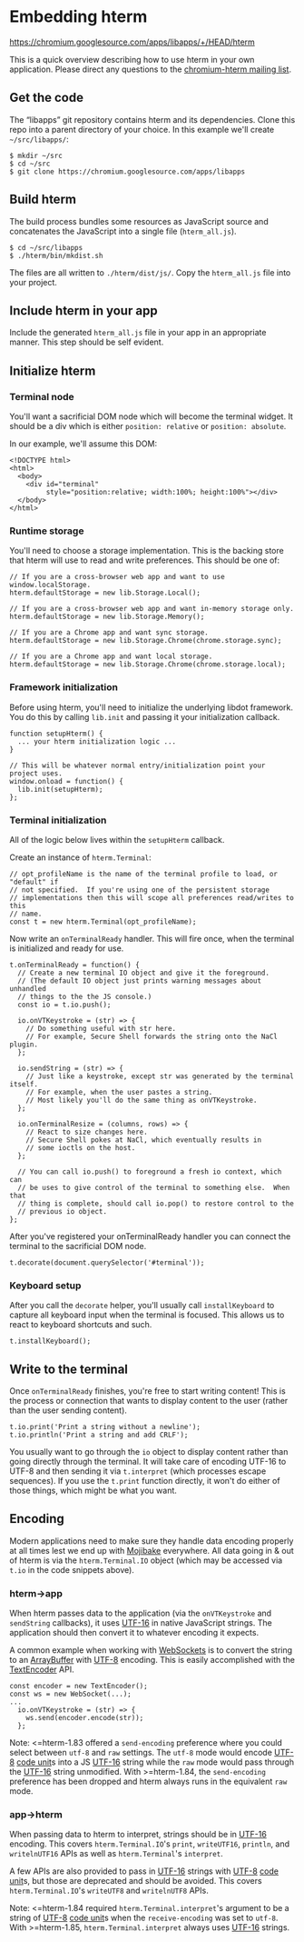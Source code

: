 <!--
Licensed under the Apache License, Version 2.0 (the "License");
you may not use this file except in compliance with the License.
You may obtain a copy of the License at

http://www.apache.org/licenses/LICENSE-2.0

Unless required by applicable law or agreed to in writing, software
distributed under the License is distributed on an "AS IS" BASIS,
WITHOUT WARRANTIES OR CONDITIONS OF ANY KIND, either express or implied.
See the License for the specific language governing permissions and
limitations under the License.
-->
# Embedding hterm

https://chromium.googlesource.com/apps/libapps/+/HEAD/hterm

This is a quick overview describing how to use hterm in your own application. Please direct any questions to the [chromium-hterm mailing list](https://groups.google.com/a/chromium.org/forum/?fromgroups#!forum/chromium-hterm).

## Get the code

The “libapps” git repository contains hterm and its dependencies. Clone this repo into a parent directory of your choice. In this example we'll create `~/src/libapps/`:

```
$ mkdir ~/src
$ cd ~/src
$ git clone https://chromium.googlesource.com/apps/libapps
```

## Build hterm

The build process bundles some resources as JavaScript source and concatenates the JavaScript into a single file (`hterm_all.js`).

```
$ cd ~/src/libapps
$ ./hterm/bin/mkdist.sh
```

The files are all written to `./hterm/dist/js/`. Copy the `hterm_all.js` file into your project.

## Include hterm in your app

Include the generated `hterm_all.js` file in your app in an appropriate manner. This step should be self evident.

## Initialize hterm

### Terminal node

You'll want a sacrificial DOM node which will become the terminal widget. It should be a div which is either `position: relative` or `position: absolute`.

In our example, we'll assume this DOM:

```
<!DOCTYPE html>
<html>
  <body>
    <div id="terminal"
         style="position:relative; width:100%; height:100%"></div>
  </body>
</html>
```

### Runtime storage

You'll need to choose a storage implementation. This is the backing store that hterm will use to read and write preferences. This should be one of:

```
// If you are a cross-browser web app and want to use window.localStorage.
hterm.defaultStorage = new lib.Storage.Local();

// If you are a cross-browser web app and want in-memory storage only.
hterm.defaultStorage = new lib.Storage.Memory();

// If you are a Chrome app and want sync storage.
hterm.defaultStorage = new lib.Storage.Chrome(chrome.storage.sync);

// If you are a Chrome app and want local storage.
hterm.defaultStorage = new lib.Storage.Chrome(chrome.storage.local);
```

### Framework initialization

Before using hterm, you'll need to initialize the underlying libdot framework. You do this by calling `lib.init` and passing it your initialization callback.

```
function setupHterm() {
  ... your hterm initialization logic ...
}

// This will be whatever normal entry/initialization point your project uses.
window.onload = function() {
  lib.init(setupHterm);
};
```

### Terminal initialization

All of the logic below lives within the `setupHterm` callback.

Create an instance of `hterm.Terminal`:

```
// opt_profileName is the name of the terminal profile to load, or "default" if
// not specified.  If you're using one of the persistent storage
// implementations then this will scope all preferences read/writes to this
// name.
const t = new hterm.Terminal(opt_profileName);
```

Now write an `onTerminalReady` handler. This will fire once, when the terminal is initialized and ready for use.

```
t.onTerminalReady = function() {
  // Create a new terminal IO object and give it the foreground.
  // (The default IO object just prints warning messages about unhandled
  // things to the the JS console.)
  const io = t.io.push();

  io.onVTKeystroke = (str) => {
    // Do something useful with str here.
    // For example, Secure Shell forwards the string onto the NaCl plugin.
  };

  io.sendString = (str) => {
    // Just like a keystroke, except str was generated by the terminal itself.
    // For example, when the user pastes a string.
    // Most likely you'll do the same thing as onVTKeystroke.
  };

  io.onTerminalResize = (columns, rows) => {
    // React to size changes here.
    // Secure Shell pokes at NaCl, which eventually results in
    // some ioctls on the host.
  };

  // You can call io.push() to foreground a fresh io context, which can
  // be uses to give control of the terminal to something else.  When that
  // thing is complete, should call io.pop() to restore control to the
  // previous io object.
};
```

After you've registered your onTerminalReady handler you can connect the terminal to the sacrificial DOM node.

```
t.decorate(document.querySelector('#terminal'));
```

### Keyboard setup

After you call the `decorate` helper, you'll usually call `installKeyboard` to capture all keyboard input when the terminal is focused. This allows us to react to keyboard shortcuts and such.

```
t.installKeyboard();
```

## Write to the terminal

Once `onTerminalReady` finishes, you're free to start writing content! This is the process or connection that wants to display content to the user (rather than the user sending content).

```
t.io.print('Print a string without a newline');
t.io.println('Print a string and add CRLF');
```

You usually want to go through the `io` object to display content rather than going directly through the terminal. It will take care of encoding UTF-16 to UTF-8 and then sending it via `t.interpret` (which processes escape sequences). If you use the `t.print` function directly, it won't do either of those things, which might be what you want.

## Encoding

Modern applications need to make sure they handle data encoding properly at all times lest we end up with [Mojibake](https://en.wikipedia.org/wiki/Mojibake) everywhere. All data going in & out of hterm is via the `hterm.Terminal.IO` object (which may be accessed via `t.io` in the code snippets above).

### hterm->app

When hterm passes data to the application (via the `onVTKeystroke` and `sendString` callbacks), it uses [UTF-16](https://en.wikipedia.org/wiki/UTF-16) in native JavaScript strings. The application should then convert it to whatever encoding it expects.

A common example when working with [WebSockets](https://developer.mozilla.org/en-US/docs/Web/API/WebSockets_API) is to convert the string to an [ArrayBuffer](https://developer.mozilla.org/en-US/docs/Web/API/ArrayBuffer) with [UTF-8](https://en.wikipedia.org/wiki/UTF-8) encoding. This is easily accomplished with the [TextEncoder](https://developer.mozilla.org/en-US/docs/Web/API/TextEncoder) API.

```
const encoder = new TextEncoder();
const ws = new WebSocket(...);
...
  io.onVTKeystroke = (str) => {
    ws.send(encoder.encode(str));
  };
```

Note: <=hterm-1.83 offered a `send-encoding` preference where you could select between `utf-8` and `raw` settings. The `utf-8` mode would encode [UTF-8](https://en.wikipedia.org/wiki/UTF-8) [code unit](https://en.wikipedia.org/wiki/Character_encoding)s into a JS [UTF-16](https://en.wikipedia.org/wiki/UTF-16) string while the `raw` mode would pass through the [UTF-16](https://en.wikipedia.org/wiki/UTF-16) string unmodified. With >=hterm-1.84, the `send-encoding` preference has been dropped and hterm always runs in the equivalent `raw` mode.

### app->hterm

When passing data to hterm to interpret, strings should be in [UTF-16](https://en.wikipedia.org/wiki/UTF-16) encoding. This covers `hterm.Terminal.IO`'s `print`, `writeUTF16`, `println`, and `writelnUTF16` APIs as well as `hterm.Terminal`'s `interpret`.

A few APIs are also provided to pass in [UTF-16](https://en.wikipedia.org/wiki/UTF-16) strings with [UTF-8](https://en.wikipedia.org/wiki/UTF-8) [code unit](https://en.wikipedia.org/wiki/Character_encoding)s, but those are deprecated and should be avoided. This covers `hterm.Terminal.IO`'s `writeUTF8` and `writelnUTF8` APIs.

Note: <=hterm-1.84 required `hterm.Terminal.interpret`'s argument to be a string of [UTF-8](https://en.wikipedia.org/wiki/UTF-8) [code unit](https://en.wikipedia.org/wiki/Character_encoding)s when the `receive-encoding` was set to `utf-8`. With >=hterm-1.85, `hterm.Terminal.interpret` always uses [UTF-16](https://en.wikipedia.org/wiki/UTF-16) strings.
